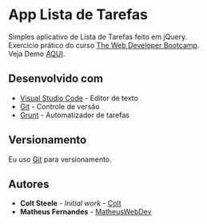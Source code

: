 # App Lista de Tarefas

Simples aplicativo de Lista de Tarefas feito em jQuery.\
Exercicio prático do curso [The Web Developer Bootcamp](https://www.udemy.com/the-web-developer-bootcamp/).\
Veja Demo [AQUI](https://matheuswebdev.github.io/simple-todo-list/).

## Desenvolvido com

* [Visual Studio Code](https://code.visualstudio.com/) - Editor de texto
* [Git](https://git-scm.com/) - Controle de versão
* [Grunt](https://gruntjs.com/) - Automatizador de tarefas

## Versionamento

Eu uso [Git](https://git-scm.com/) para versionamento.

## Autores

* **Colt Steele** - *Initial work* - [Colt](https://github.com/Colt)
* **Matheus Fernandes** - [MatheusWebDev](https://github.com/MatheusWebDev)
